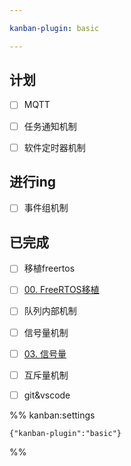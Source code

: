 ```yaml
---

kanban-plugin: basic

---
```


## 计划

- [ ] MQTT
- [ ] 任务通知机制
- [ ] 软件定时器机制


## 进行ing

- [ ] 事件组机制


## 已完成

- [ ] 移植freertos
- [ ] [00. FreeRTOS移植](../02.%20FreeRTOS/00.%20FreeRTOS移植.md)
- [ ] 队列内部机制
- [ ] 信号量机制
- [ ] [03. 信号量](../03.%20FreeRTOS内部机制/03.%20信号量.md)
- [ ] 互斥量机制
- [ ] git&vscode




%% kanban:settings
```
{"kanban-plugin":"basic"}
```
%%